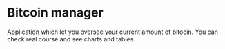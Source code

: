 # Bitcoin manager

Application which let you oversee your current amount of bitocin.
You can check real course and see charts and tables. 
